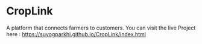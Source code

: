 # CropLink
A platform that connects farmers to customers.
You can visit the live Project here : https://suyogparkhi.github.io/CropLink/index.html
